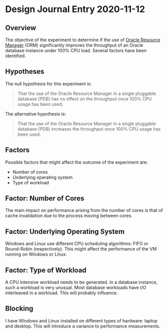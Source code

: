 Design Journal Entry 2020-11-12
===============================

Overview
--------

The objective of the experiment to determine if the use of [Oracle Resource Manager](https://docs.oracle.com/en/database/oracle/oracle-database/19/admin/managing-resources-with-oracle-database-resource-manager.html#GUID-2BEF5482-CF97-4A85-BD90-9195E41E74EF) (ORM) significantly improves the throughput of an Oracle database instance under 100% CPU load. Several factors have been identified.

Hypotheses
----------

The null hypothesis for this experiment is:
> That the use of the Oracle Resource Manager in a single pluggable database (PDB) has no effect on the throughput once 100% CPU usage has been used.

The alternative hypothesis is:
> That the use of the Oracle Resource Manager in a single pluggable database (PDB) increases the throughput once 100% CPU usage has been used.

Factors
-------

Possible factors that might affect the outcome of the experiment are:
- Number of cores
- Underlying operating system
- Type of workload

Factor: Number of Cores
-----------------------

The main impact on performance arising from the number of cores is that of cache invalidation due to the process moving between cores.

Factor: Underlying Operating System
-----------------------------------

Windows and Linux use different CPU scheduling algorithms: FIFO or Round-Robin (respectively). This might affect the performance of the VM running on Windows or Linux.

Factor: Type of Workload
------------------------

A CPU intensive workload needs to be generated. In a database instance, such a workload is very unusual. Most database workloads have I/O interleaved in a workload. This will probably influence.

Blocking
--------

I have Windows and Linux installed on different types of hardware: laptop and desktop. This will introduce a variance to performance measurements.
